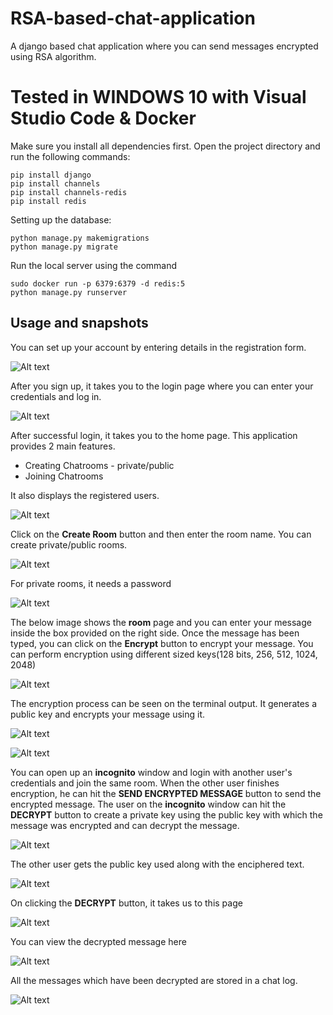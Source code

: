 # RSA-based-chat-application
A django based chat application where you can send messages encrypted using RSA algorithm.


# Tested in WINDOWS 10 with Visual Studio Code & Docker


Make sure you install all dependencies first.
Open the project directory and run the following commands:
```
pip install django
pip install channels
pip install channels-redis
pip install redis
```

Setting up the database:
```
python manage.py makemigrations
python manage.py migrate
```

Run the local server using the command
```
sudo docker run -p 6379:6379 -d redis:5
python manage.py runserver
```

## Usage and snapshots


You can set up your account by entering details in the registration form.

![Alt text](/screenshots/1Register.png?raw=true)



After you sign up, it takes you to the login page where you can enter your credentials and log in.

![Alt text](/screenshots/2Login.png?raw=true)



After successful login, it takes you to the home page. This application provides 2 main features.
* Creating Chatrooms - private/public
* Joining Chatrooms

It also displays the registered users.

![Alt text](/screenshots/3HomePage.png?raw=true)



Click on the __Create Room__ button and then enter the room name. You can create private/public rooms.

![Alt text](/screenshots/4CreateRoom.png?raw=true)



For private rooms, it needs a password

![Alt text](/screenshots/5PutPassword.png?raw=true)



The below image shows the __room__ page and you can enter your message inside the box provided on the right side. Once the message has been typed, you can click on the __Encrypt__ button to encrypt your message. You can perform encryption using different sized keys(128 bits, 256, 512, 1024, 2048)

![Alt text](/screenshots/6Room.png?raw=true)



The encryption process can be seen on the terminal output. It generates a public key and encrypts your message using it.

![Alt text](/screenshots/7Seeoutput.png?raw=true)

![Alt text](/screenshots/8seeoutput.png?raw=true)



You can open up an __incognito__ window and login with another user's credentials and join the same room. When the other user finishes encryption, he can hit the __SEND ENCRYPTED MESSAGE__ button to send the encrypted message. The user on the __incognito__ window can hit the __DECRYPT__ button to create a private key using the public key with which the message was encrypted and can decrypt the message.

![Alt text](/screenshots/9otherUser.png?raw=true)



The other user gets the public key used along with the enciphered text.

![Alt text](/screenshots/10ciphertext.png?raw=true)



On clicking the __DECRYPT__ button, it takes us to this page

![Alt text](/screenshots/11decrypt.png?raw=true)



You can view the decrypted message here

![Alt text](/screenshots/12decrypt.png?raw=true)



All the messages which have been decrypted are stored in a chat log.

![Alt text](/screenshots/13chatlog.png?raw=true)
